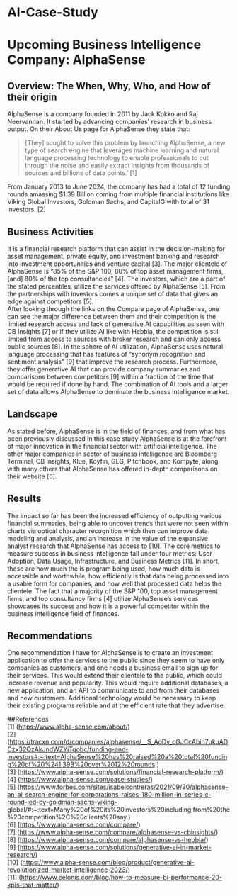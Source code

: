 # **AI-Case-Study**

# Upcoming Business Intelligence Company: AlphaSense

## Overview: The When, Why, Who, and How of their origin <br>
AlphaSense is a company founded in 2011 by Jack Kokko and Raj Neervannan. It started by advancing companies' research in business output. On their About Us page for AlphaSense they state that: <br>
>[They] sought to solve this problem by launching AlphaSense, a new type of search engine that leverages machine learning and natural language processing technology to enable professionals to cut through the noise and easily extract insights from thousands of sources and billions of data points.’ [1] </code>

From January 2013 to June 2024, the company has had a total of 12 funding rounds amassing $1.39 Billion coming from multiple financial institutions like Viking Global Investors, Goldman Sachs, and CapitalG with total of 31 investors. [2] <br>

## Business Activities
It is a financial research platform that can assist in the decision-making for asset management, private equity, and investment banking and research into investment opportunities and venture capital [3]. The major clientele of AlphaSense is “85% of the S&P 100, 80% of top asset management firms, [and] 80% of the top consultancies” [4]. The investors, which are a part of the stated percentiles, utilize the services offered by AlphaSense [5]. From the partnerships with investors comes a unique set of data that gives an edge against competitors [5].  
After looking through the links on the Compare page of AlphaSense, one can see the major difference between them and their competition is the limited research access and lack of generative AI capabilities as seen with CB Insights [7] or if they utilize AI like with Hebbia, the competition is still limited from access to sources with broker research and can only access public sources [8]. In the sphere of AI utilization, AlphaSense uses natural language processing that has features of “synonym recognition and sentiment analysis” [9] that improve the research process. Furthermore, they offer generative AI that can provide company summaries and comparisons between competitors [9] within a fraction of the time that would be required if done by hand. The combination of AI tools and a larger set of data allows AlphaSense to dominate the business intelligence market.


## Landscape

As stated before, AlphaSense is in the field of finances, and from what has been previously discussed in this case study AlphaSense is at the forefront of major innovation in the financial sector with artificial intelligence. The other major companies in sector of business intelligence are Bloomberg Terminal, CB Insights, Klue, Koyfin, GLG, Pitchbook, and Kompyte, along with many others that AlphaSense has offered in-depth comparisons on their website [6].

## Results
The impact so far has been the increased efficiency of outputting various financial summaries, being able to uncover trends that were not seen within charts via optical character recognition which then can improve data modeling and analysis, and an increase in the value of the expansive analyst research that AlphaSense has access to [10].
The core metrics to measure success in business intelligence fall under four metrics: User Adoption, Data Usage, Infrastructure, and Business Metrics [11]. In short, these are how much the is program being used, how much data is accessible and worthwhile, how efficiently is that data being processed into a usable form for companies, and how well that processed data helps the clientele. The fact that a majority of the S&P 100, top asset management firms, and top consultancy firms [4] utilize AlphaSense’s services showcases its success and how it is a powerful competitor within the business intelligence field of finances.


## Recommendations
One recommendation I have for AlphaSense is to create an investment application to offer the services to the public since they seem to have only companies as customers, and one needs a business email to sign up for their services. This would extend their clientele to the public, which could increase revenue and popularity. This would require additional databases, a new application, and an API to communicate to and from their databases and new customers. Additional technology would be necessary to keep their existing programs reliable and at the efficient rate that they advertise.



##References <br>
[1] (https://www.alpha-sense.com/about/) <br>
[2] (https://tracxn.com/d/companies/alphasense/__S_AoDv_cGJCcAbin7ukuADCzx32QzAkJndWZYjTqobc/funding-and-investors#:~:text=AlphaSense%20has%20raised%20a%20total%20funding%20of%20%241.39B%20over%2012%20rounds.) <br>
[3] (https://www.alpha-sense.com/solutions/financial-research-platform/) <br>
[4] (https://www.alpha-sense.com/case-studies/) <br>
[5] (https://www.forbes.com/sites/isabelcontreras/2021/09/30/alphasense-an-ai-search-engine-for-corporations-raises-180-million-in-series-c-round-led-by-goldman-sachs-viking- global/#:~:text=Many%20of%20its%20investors%20including,from%20the%20competition%2C%20clients%20say.) <br>
[6] (https://www.alpha-sense.com/compare/) <br>
[7] (https://www.alpha-sense.com/compare/alphasense-vs-cbinsights/) <br>
[8] (https://www.alpha-sense.com/compare/alphasense-vs-hebbia/) <br>
[9] (https://www.alpha-sense.com/solutions/generative-ai-in-market-research/) <br>
[10] (https://www.alpha-sense.com/blog/product/generative-ai-revolutionized-market-intelligence-2023/) <br>
[11] (https://www.celonis.com/blog/how-to-measure-bi-performance-20-kpis-that-matter/) <br>


